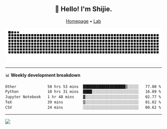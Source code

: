 <h2 align="center">👋 Hello! I'm Shijie.</h2>
<p align="center">
  <a href="https://xu-shi-jie.github.io"> Homepage</a> •
  <a href="https://onodalab.ees.hokudai.ac.jp"> Lab </a>
</p>

![Snake animation](https://github.com/xu-shi-jie/xu-shi-jie/blob/output/github-snake.svg)


-------

📊 **Weekly development breakdown**
<!--START_SECTION:waka-->

```txt
Other              50 hrs 53 mins  ███████████████████▒░░░░░   77.80 %
Python             10 hrs 31 mins  ████░░░░░░░░░░░░░░░░░░░░░   16.09 %
Jupyter Notebook   1 hr 48 mins    ▓░░░░░░░░░░░░░░░░░░░░░░░░   02.77 %
TeX                39 mins         ▒░░░░░░░░░░░░░░░░░░░░░░░░   01.02 %
CSV                24 mins         ░░░░░░░░░░░░░░░░░░░░░░░░░   00.62 %
```

<!--END_SECTION:waka-->

-------
![](https://komarev.com/ghpvc/?username=xu-shi-jie&style=flat-square&color=blue) 
